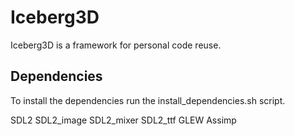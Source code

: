 # Iceberg3D
Iceberg3D is a framework for personal code reuse.

## Dependencies
To install the dependencies run the install_dependencies.sh script.

SDL2
SDL2_image
SDL2_mixer
SDL2_ttf
GLEW
Assimp
